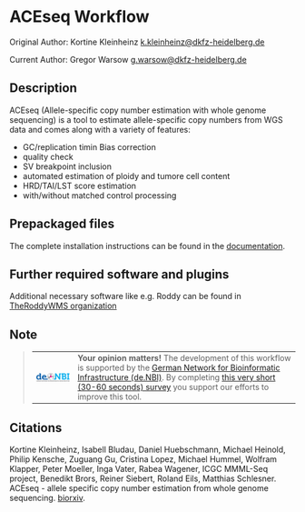 # ACEseq Workflow

Original Author: Kortine Kleinheinz
k.kleinheinz@dkfz-heidelberg.de

Current Author: Gregor Warsow
g.warsow@dkfz-heidelberg.de

## Description
ACEseq (Allele-specific copy number estimation with whole genome sequencing) is a tool to estimate allele-specific copy numbers from WGS data and comes along with a variety of features:
* GC/replication timin Bias correction
* quality check
* SV breakpoint inclusion
* automated estimation of ploidy and tumore cell content
* HRD/TAI/LST score estimation
* with/without matched control processing

## Prepackaged files

The complete installation instructions can be found in the [documentation](http://aceseq.readthedocs.io/en/latest/installation.html).

## Further required software and plugins

Additional necessary software like e.g. Roddy can be found in [TheRoddyWMS organization](https://github.com/TheRoddyWMS)

## Note

> <table><tr><td><a href="https://www.denbi.de/"><img src="documentation/source/images/denbi.png" alt="de.NBI logo" width="300" align="left"></a></td><td><strong>Your opinion matters!</strong> The development of this workflow is supported by the <a href="https://www.denbi.de/">German Network for Bioinformatic Infrastructure (de.NBI)</a>. By completing <a href="https://www.surveymonkey.de/r/denbi-service?sc=hd-hub&tool=ACEseqWorkflow">this very short (30-60 seconds) survey</a> you support our efforts to improve this tool.</td></tr></table>

## Citations

Kortine Kleinheinz, Isabell Bludau, Daniel Huebschmann, Michael Heinold, Philip Kensche, Zuguang Gu, Cristina Lopez, Michael Hummel, Wolfram Klapper, Peter Moeller, Inga Vater, Rabea Wagener, ICGC MMML-Seq project, Benedikt Brors, Reiner Siebert, Roland Eils, Matthias Schlesner. ACEseq - allele specific copy number estimation from whole genome sequencing. [biorxiv](https://doi.org/10.1101/210807).

